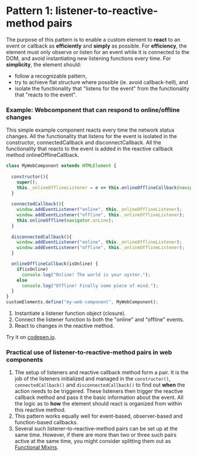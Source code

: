 # Pattern 1: listener-to-reactive-method pairs
The purpose of this pattern is to enable a custom element to **react** to an event or callback
as **efficiently** and **simply** as possible.
For **efficiency**, the element must only observe or listen for an event while it is connected
to the DOM, and avoid instantiating new listening functions every time.
For **simplicity**, the element should:
* follow a recognizable pattern,
* try to achieve flat structure where possible (ie. avoid callback-hell), and
* isolate the functionality that "listens for the event" from the functionality that "reacts to the event".

### Example: Webcomponent that can respond to online/offline changes
This simple example component reacts every time the network status changes.
All the functionality that listens for the event is isolated in the constructor, connectedCallback and disconnectCallback.
All the functionality that reacts to the event is added in the reactive callback method onlineOfflineCallback.

```javascript
class MyWebComponent extends HTMLElement {
                                               
  constructor(){
    super();
    this._onlineOfflineListener = e => this.onlineOfflineCallback(navigator.onLine);   //init
  }
  
  connectedCallback(){
    window.addEventListener("online", this._onlineOfflineListener);                    //connect
    window.addEventListener("offline", this._onlineOfflineListener);                   //
    this.onlineOffline(navigator.onLine);                                              //startup
  }
                                                            
  disconnectedCallback(){
    window.addEventListener("online", this._onlineOfflineListener);                    //disconnect
    window.addEventListener("offline", this._onlineOfflineListener);                   //
  }

  onlineOfflineCallback(isOnline) {                                                    //The reactive method
    if(isOnline)                                                                       //
      console.log("Online! The world is your oyster.");                                //
    else                                                                               //
      console.log("Offline! Finally some piece of mind.");                             //
  }                                                                                    //
}                                                                                      //
customElements.define("my-web-component", MyWebComponent);
```    
1. Instantiate a listener function object (closure).
2. Connect the listener function to both the "online" and "offline" events.
3. React to changes in the reactive method.
            
Try it on [codepen.io](https://codepen.io/orstavik/pen/bvJjOd).
                                                               
### Practical use of listener-to-reactive-method pairs in web components
1. The setup of listeners and reactive callback method form a pair.
It is the job of the listeners initialized and managed in the `constructor()`, `connectedCallback()` and `disconnectedCallback()` 
to find out **when** the action needs to be triggered. These listeners then trigger the 
reactive callback method and pass it the basic information about the event. 
All the logic as to **how** the element should react is organized from within this reactive method.
2. This pattern works equally well for event-based, observer-based and function-based callbacks.
3. Several such listener-to-reactive-method pairs can be set up at the same time. 
However, if there are more than two or three such pairs active at the same time, 
you might consider splitting them out as [Functional Mixins](Pattern2_FunctionalMixin.md).